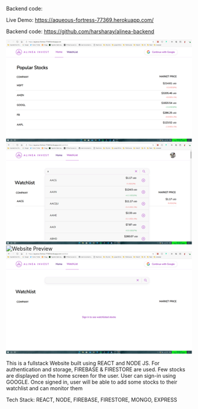 Backend code:

Live Demo: https://aqueous-fortress-77369.herokuapp.com/

Backend code: https://github.com/harsharay/alinea-backend

![Website Preview](https://github.com/harsharay/alinea-frontend/blob/master/Home-Screen.png)
![Website Preview](https://github.com/harsharay/alinea-frontend/blob/master/SignedIn-Screen-Watchlist.png)
![Website Preview](https://github.com/harsharay/alinea-frontend/blob/master/SignIn-popup-Screen.png)
![Website Preview](https://github.com/harsharay/alinea-frontend/blob/master/Watchlist-page.png)


This is a fullstack Website built using REACT and NODE JS. For authentication and storage, FIREBASE & FIRESTORE are used. Few stocks are displayed on the home screen for the user. User can sign-in using GOOGLE. Once signed in, user will be able to add some stocks to their watchlist and can monitor them

Tech Stack: REACT, NODE, FIREBASE, FIRESTORE, MONGO, EXPRESS
